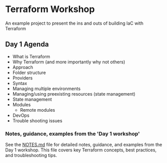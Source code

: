 # Terraform Workshop
An example project to present the ins and outs of building IaC with Terraform

## Day 1 Agenda
 - What is Terraform
 - Why Terraform (and more importantly why not others)
 - Approach
 - Folder structure
 - Providers
 - Syntax
 - Managing multiple environments
 - Managing/using preexisting resources (state management)
 - State management
 - Modules
    - Remote modules
 - DevOps
 - Trouble shooting issues

 ### Notes, guidance, examples from the 'Day 1 workshop'

See the [NOTES.md](./docs/NOTES.md) file for detailed notes, guidance, and examples from the Day 1 workshop. This file covers key Terraform concepts, best practices, and troubleshooting tips.

